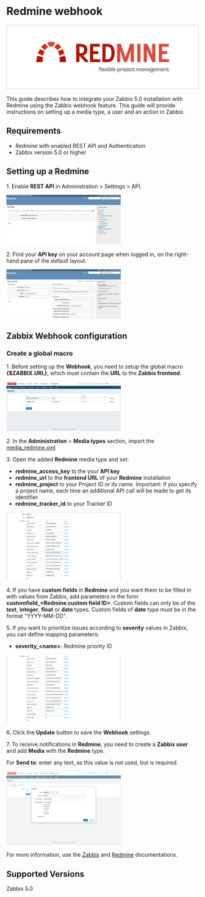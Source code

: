 
# Redmine webhook
![](images/redmine_logo_v1.png?raw=true)

This guide describes how to integrate your Zabbix 5.0 installation with Redmine using the Zabbix webhook feature. This guide will provide instructions on setting up a media type, a user and an action in Zabbix.

## Requirements

- Redmine with enabled REST API and Authentication
- Zabbix version 5.0 or higher

## Setting up a Redmine

1\. Enable **REST API** in Administration > Settings > API. 

[![](images/thumb.01.png?raw=true)](images/01.png)

2\. Find your **API key** on your account page when logged in, on the right-hand pane of the default layout.

[![](images/thumb.03.png?raw=true)](images/03.png)

## Zabbix Webhook configuration

### Create a global macro

1\. Before setting up the **Webhook**, you need to setup the global macro **{$ZABBIX.URL}**, which must contain the **URL** to the **Zabbix frontend**.

[![](images/thumb.04.png?raw=true)](images/04.png)

2\. In the **Administration** > **Media types** section, import the [media_redmine.xml](media_redmine.xml)

3\. Open the added **Redmine** media type and set:

- **redmine_access_key** to the your **API key**
- **redmine_url** to the **frontend URL** of your **Redmine** installation
- **redmine_project** to your Project ID or its name. Important: if you specify a project name, each time an additional API call will be made to get its identifier.
- **redmine_tracker_id** to your Tracker ID

[![](images/thumb.05.png?raw=true)](images/05.png)

4\. If you have **custom fields** in **Redmine** and you want them to be filled in with values from Zabbix, add parameters in the form **customfield_\<Redmine custom field ID\>**. Custom fields can only be of the **text**, **integer**, **float** or **date** types. Custom fields of **date** type must be in the format "YYYY-MM-DD".

5\. If you want to prioritize issues according to **severity** values in Zabbix, you can define mapping parameters:

- **severity_\<name\>**: Redmine priority ID

[![](images/thumb.07.png?raw=true)](images/07.png)

6\. Click the **Update** button to save the **Webhook** settings.

7\. To receive notifications in **Redmine**, you need to create a **Zabbix user** and add **Media** with the **Redmine** type.

For **Send to**: enter any text, as this value is not used, but is required.

[![](images/thumb.06.png?raw=true)](images/06.png)

For more information, use the [Zabbix](https://www.zabbix.com/documentation/current/manual/config/notifications) and [Redmine](https://www.redmine.org/projects/redmine/wiki/) documentations.

## Supported Versions

Zabbix 5.0
